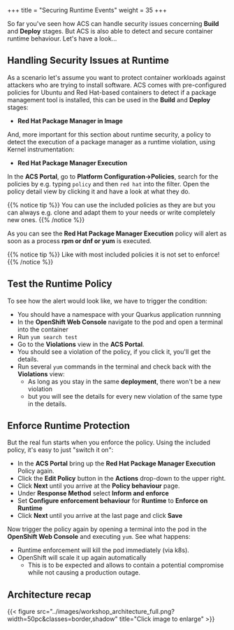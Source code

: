 +++
title = "Securing Runtime Events"
weight = 35
+++

So far you've seen how ACS can handle security issues concerning **Build** and **Deploy** stages. But ACS is also able to detect and secure container runtime behaviour. Let's have a look...

## Handling Security Issues at Runtime
As a scenario let's assume you want to protect container workloads against attackers who are trying to install software. ACS comes with pre-configured policies for Ubuntu and Red Hat-based containers to detect if a package management tool is installed, this can be used in the **Build** and **Deploy** stages:

- **Red Hat Package Manager in Image**

And, more important for this section about runtime security, a policy to detect the execution of a package manager as a runtime violation, using Kernel instrumentation:

- **Red Hat Package Manager Execution**

In the **ACS Portal**, go to **Platform Configuration->Policies**, search for the policies by e.g. typing `policy` and then `red hat` into the filter. Open the policy detail view by clicking it and have a look at what they do.

{{% notice tip %}}
You can use the included policies as they are but you can always e.g. clone and adapt them to your needs or write completely new ones.
{{% /notice %}}

As you can see the **Red Hat Package Manager Execution** policy will alert as soon as a process **rpm or dnf or yum** is executed.

{{% notice tip %}}
Like with most included policies it is not set to enforce!
{{% /notice %}}

## Test the Runtime Policy
To see how the alert would look like, we have to trigger the condition:

- You should have a namespace with your Quarkus application runnning
- In the **OpenShift Web Console** navigate to the pod and open a terminal into the container
- Run `yum search test`
- Go to the **Violations** view in the **ACS Portal**.
- You should see a violation of the policy, if you click it, you'll get the details.
- Run several `yum` commands in the terminal and check back with the **Violations** view:
  - As long as you stay in the same **deployment**, there won't be a new violation
  - but you will see the details for every new violation of the same type in the details.

## Enforce Runtime Protection
But the real fun starts when you enforce the policy. Using the included policy, it's easy to just "switch it on":

- In the **ACS Portal** bring up the **Red Hat Package Manager Execution**  Policy again.
- Click the **Edit Policy** button in the **Actions** drop-down to the upper right.
- Click **Next** until you arrive at the **Policy behaviour** page.
- Under **Response Method** select **Inform and enforce**
- Set **Configure enforcement behaviour** for **Runtime** to **Enforce on Runtime**
- Click **Next** until you arrive at the last page and click **Save**

Now trigger the policy again by opening a terminal into the pod in the **OpenShift Web Console** and executing `yum`. See what happens:
- Runtime enforcement will kill the pod immediately (via k8s).
- OpenShift will scale it up again automatically
  - This is to be expected and allows to contain a potential compromise while not causing a production outage.

## Architecture recap

{{< figure src="../images/workshop_architecture_full.png?width=50pc&classes=border,shadow" title="Click image to enlarge" >}}
